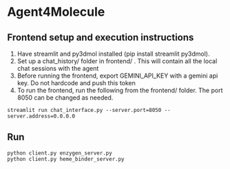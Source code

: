 # Agent4Molecule


## Frontend setup and execution instructions
  1. Have streamlit and py3dmol installed (pip install streamlit py3dmol).
  2. Set up a chat_history/ folder in frontend/ . This will contain all the local chat sessions with the agent
  3. Before running the frontend, export GEMINI_API_KEY with a gemini api key. Do not hardcode and push this token
  4. To run the frontend, run the following from the frontend/ folder. The port 8050 can be changed as needed.
  ```
  streamlit run chat_interface.py --server.port=8050 --server.address=0.0.0.0
  ```

## Run

```
python client.py enzygen_server.py
python client.py heme_binder_server.py
```

